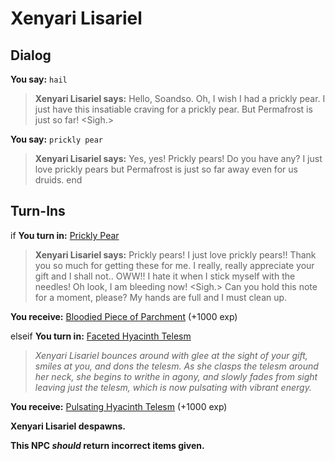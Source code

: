 # Xenyari Lisariel
## Dialog

**You say:** `hail`



>**Xenyari Lisariel says:** Hello, Soandso. Oh, I wish I had a prickly pear. I just have this insatiable craving for a prickly pear. But Permafrost is just so far! <Sigh.>

**You say:** `prickly pear`



>**Xenyari Lisariel says:** Yes, yes! Prickly pears! Do you have any? I just love prickly pears but Permafrost is just so far away even for us druids.
end

## Turn-Ins





if **You turn in:** [Prickly Pear](/item/10195)


>**Xenyari Lisariel says:** Prickly pears! I just love prickly pears!! Thank you so much for getting these for me. I really, really appreciate your gift and I shall not.. OWW!! I hate it when I stick myself with the needles! Oh look, I am bleeding now! <Sigh.> Can you hold this note for a moment, please? My hands are full and I must clean up.


 **You receive:**  [Bloodied Piece of Parchment](/item/10196) (+1000 exp)

elseif **You turn in:** [Faceted Hyacinth Telesm](/item/10193)


>*Xenyari Lisariel bounces around with glee at the sight of your gift, smiles at you, and dons the telesm. As she clasps the telesm around her neck, she begins to writhe in agony, and slowly fades from sight leaving just the telesm, which is now pulsating with vibrant energy.*


 **You receive:**  [Pulsating Hyacinth Telesm](/item/10194) (+1000 exp)


**Xenyari Lisariel despawns.**

**This NPC *should* return incorrect items given.**





